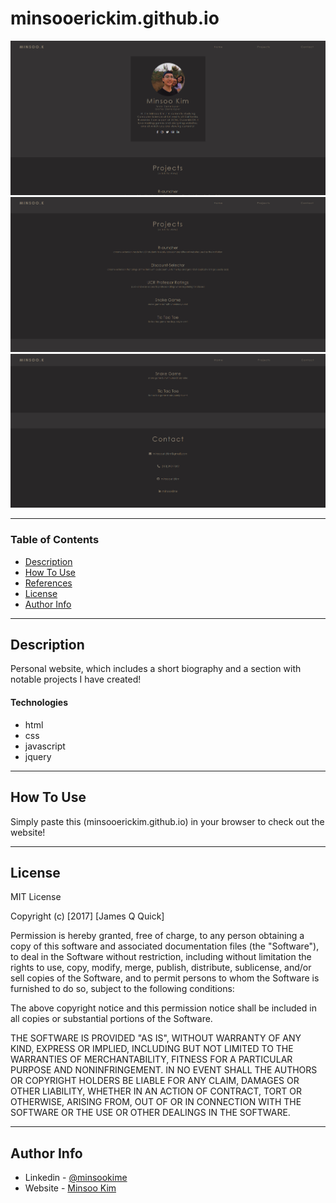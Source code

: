 # minsooerickim.github.io

![Project Image](/pictures/sc.PNG)
![Project Image](/pictures/sc2.PNG)
![Project Image](/pictures/sc3.PNG)

---

### Table of Contents

- [Description](#description)
- [How To Use](#how-to-use)
- [References](#references)
- [License](#license)
- [Author Info](#author-info)

---

## Description

Personal website, which includes a short biography and a section with notable 
projects I have created!

#### Technologies

- html
- css
- javascript
- jquery

---

## How To Use

Simply paste this (minsooerickim.github.io) in your browser to check out the
website!

---

## License

MIT License

Copyright (c) [2017] [James Q Quick]

Permission is hereby granted, free of charge, to any person obtaining a copy
of this software and associated documentation files (the "Software"), to deal
in the Software without restriction, including without limitation the rights
to use, copy, modify, merge, publish, distribute, sublicense, and/or sell
copies of the Software, and to permit persons to whom the Software is
furnished to do so, subject to the following conditions:

The above copyright notice and this permission notice shall be included in all
copies or substantial portions of the Software.

THE SOFTWARE IS PROVIDED "AS IS", WITHOUT WARRANTY OF ANY KIND, EXPRESS OR
IMPLIED, INCLUDING BUT NOT LIMITED TO THE WARRANTIES OF MERCHANTABILITY,
FITNESS FOR A PARTICULAR PURPOSE AND NONINFRINGEMENT. IN NO EVENT SHALL THE
AUTHORS OR COPYRIGHT HOLDERS BE LIABLE FOR ANY CLAIM, DAMAGES OR OTHER
LIABILITY, WHETHER IN AN ACTION OF CONTRACT, TORT OR OTHERWISE, ARISING FROM,
OUT OF OR IN CONNECTION WITH THE SOFTWARE OR THE USE OR OTHER DEALINGS IN THE
SOFTWARE.

---

## Author Info

- Linkedin - [@minsookime](https://www.linkedin.com/in/minsookime/)
- Website - [Minsoo Kim](minsooerickim.github.io)

